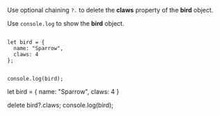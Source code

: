 Use optional chaining `?.`
to delete the
**claws** property of
the **bird** object.

Use `console.log`
to show the **bird** object.

<Editor type="exercise" lang="javascript">
<code>
let bird = {
  name: "Sparrow",
  claws: 4
};

console.log(bird);
</code>

<solution>
let bird = {
  name: "Sparrow",
  claws: 4
}

delete bird?.claws;
console.log(bird);
</solution>
</Editor>